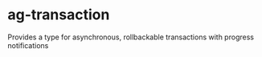 # ag-transaction
Provides a type for asynchronous, rollbackable transactions with progress notifications
